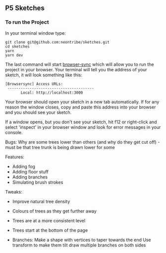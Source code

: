 ## P5 Sketches

### To run the Project

In your terminal window type:

```
git clone git@github.com:neontribe/sketches.git
cd sketches
yarn
yarn dev
```

The last command will start [browser-sync](https://browsersync.io/) which will allow you to run the project in your browser. Your terminal will tell you the address of your sketch, it will look something like this:

```
[Browsersync] Access URLs:
 ---------------------------------------
       Local: http://localhost:3000
```

Your browser should open your sketch in a new tab automatically. If for any reason the window closes, copy and paste this address into your browser and you should see your sketch.

If a window opens, but you don't see your sketch, hit f12 or right-click and select 'inspect' in your browser window and look for error messages in your console.

Bugs:
Why are some trees lower than others (and why do they get cut off) - must be that tree trunk is being drawn lower for some

Features:

- Adding fog
- Adding floor stuff
- Adding branches
- Simulating brush strokes

Tweaks:

- Improve natural tree density
- Colours of trees as they get further away
- Trees are at a more consistent level
- Trees start at the bottom of the page

- Branches:
  Make a shape with vertices to taper towards the end
  Use transform to make them tilt
  draw multiple branches on both sides
